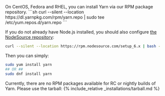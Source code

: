 <div class="install-only-stable" markdown="1">
On CentOS, Fedora and RHEL, you can install Yarn via our RPM package repository.
```sh
curl --silent --location https://dl.yarnpkg.com/rpm/yarn.repo | sudo tee /etc/yum.repos.d/yarn.repo
```

If you do not already have Node.js installed, you should also configure
[the NodeSource repository](https://nodejs.org/en/download/package-manager/#enterprise-linux-and-fedora):

```sh
curl --silent --location https://rpm.nodesource.com/setup_6.x | bash -
```

Then you can simply:

```sh
sudo yum install yarn
## OR ##
sudo dnf install yarn
```

</div>

<div class="install-only-rc install-only-nightly" markdown="1">
Currently, there are no RPM packages available for RC or nightly builds of Yarn. Please use the tarball:
{% include_relative _installations/tarball.md %}
</div>

